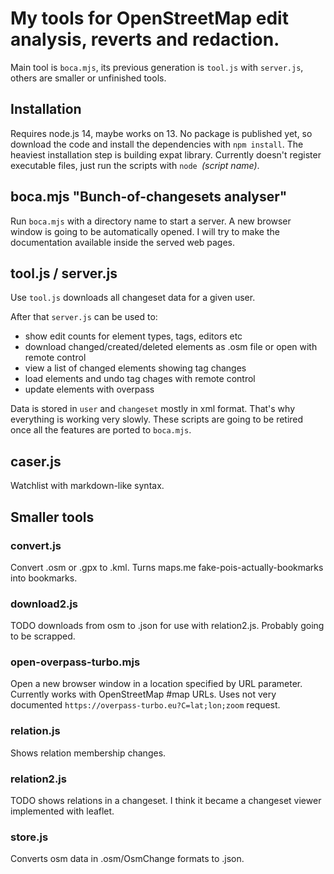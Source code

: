 # My tools for OpenStreetMap edit analysis, reverts and redaction.

Main tool is `boca.mjs`, its previous generation is `tool.js` with `server.js`, others are smaller or unfinished tools.

## Installation

Requires node.js 14, maybe works on 13.
No package is published yet, so download the code and install the dependencies with `npm install`.
The heaviest installation step is building expat library.
Currently doesn't register executable files, just run the scripts with `node `*(script name)*.

## boca.mjs "Bunch-of-changesets analyser"

Run `boca.mjs` with a directory name to start a server.
A new browser window is going to be automatically opened.
I will try to make the documentation available inside the served web pages.

## tool.js / server.js

Use `tool.js` downloads all changeset data for a given user.

After that `server.js` can be used to:

* show edit counts for element types, tags, editors etc
* download changed/created/deleted elements as .osm file or open with remote control
* view a list of changed elements showing tag changes
* load elements and undo tag chages with remote control
* update elements with overpass

Data is stored in `user` and `changeset` mostly in xml format.
That's why everything is working very slowly.
These scripts are going to be retired once all the features are ported to `boca.mjs`.

## caser.js

Watchlist with markdown-like syntax.

## Smaller tools

### convert.js

Convert .osm or .gpx to .kml. Turns maps.me fake-pois-actually-bookmarks into bookmarks.

### download2.js

TODO downloads from osm to .json for use with relation2.js. Probably going to be scrapped.

### open-overpass-turbo.mjs

Open a new browser window in a location specified by URL parameter.
Currently works with OpenStreetMap #map URLs.
Uses not very documented `https://overpass-turbo.eu?C=lat;lon;zoom` request.

### relation.js

Shows relation membership changes.

### relation2.js

TODO shows relations in a changeset. I think it became a changeset viewer implemented with leaflet.

### store.js

Converts osm data in .osm/OsmChange formats to .json.
